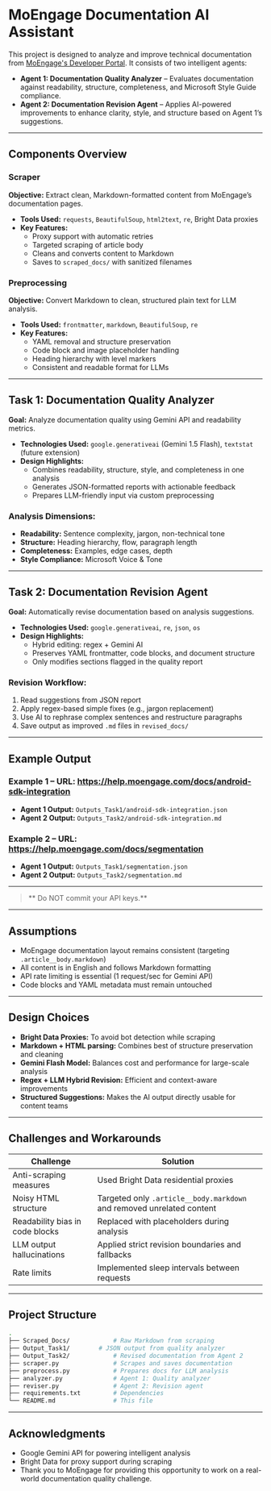 # MoEngage Documentation AI Assistant

This project is designed to analyze and improve technical documentation from [MoEngage's Developer Portal](https://help.moengage.com). It consists of two intelligent agents:

- **Agent 1: Documentation Quality Analyzer** – Evaluates documentation against readability, structure, completeness, and Microsoft Style Guide compliance.
- **Agent 2: Documentation Revision Agent** – Applies AI-powered improvements to enhance clarity, style, and structure based on Agent 1’s suggestions.

---

##  Components Overview

###  Scraper
**Objective:** Extract clean, Markdown-formatted content from MoEngage’s documentation pages.

- **Tools Used:** `requests`, `BeautifulSoup`, `html2text`, `re`, Bright Data proxies
- **Key Features:**
  - Proxy support with automatic retries
  - Targeted scraping of article body
  - Cleans and converts content to Markdown
  - Saves to `scraped_docs/` with sanitized filenames

###  Preprocessing
**Objective:** Convert Markdown to clean, structured plain text for LLM analysis.

- **Tools Used:** `frontmatter`, `markdown`, `BeautifulSoup`, `re`
- **Key Features:**
  - YAML removal and structure preservation
  - Code block and image placeholder handling
  - Heading hierarchy with level markers
  - Consistent and readable format for LLMs

---

##  Task 1: Documentation Quality Analyzer

**Goal:** Analyze documentation quality using Gemini API and readability metrics.

- **Technologies Used:** `google.generativeai` (Gemini 1.5 Flash), `textstat` (future extension)
- **Design Highlights:**
  - Combines readability, structure, style, and completeness in one analysis
  - Generates JSON-formatted reports with actionable feedback
  - Prepares LLM-friendly input via custom preprocessing

### Analysis Dimensions:
- **Readability:** Sentence complexity, jargon, non-technical tone
- **Structure:** Heading hierarchy, flow, paragraph length
- **Completeness:** Examples, edge cases, depth
- **Style Compliance:** Microsoft Voice & Tone

---

##  Task 2: Documentation Revision Agent

**Goal:** Automatically revise documentation based on analysis suggestions.

- **Technologies Used:** `google.generativeai`, `re`, `json`, `os`
- **Design Highlights:**
  - Hybrid editing: regex + Gemini AI
  - Preserves YAML frontmatter, code blocks, and document structure
  - Only modifies sections flagged in the quality report

### Revision Workflow:
1. Read suggestions from JSON report
2. Apply regex-based simple fixes (e.g., jargon replacement)
3. Use AI to rephrase complex sentences and restructure paragraphs
4. Save output as improved `.md` files in `revised_docs/`

---

##  Example Output

### Example 1 – URL: https://help.moengage.com/docs/android-sdk-integration
- **Agent 1 Output:** `Outputs_Task1/android-sdk-integration.json`
- **Agent 2 Output:** `Outputs_Task2/android-sdk-integration.md`

### Example 2 – URL: https://help.moengage.com/docs/segmentation
- **Agent 1 Output:** `Outputs_Task1/segmentation.json`
- **Agent 2 Output:** `Outputs_Task2/segmentation.md`

---
> ** Do NOT commit your API keys.**
---

##  Assumptions

- MoEngage documentation layout remains consistent (targeting `.article__body.markdown`)
- All content is in English and follows Markdown formatting
- API rate limiting is essential (1 request/sec for Gemini API)
- Code blocks and YAML metadata must remain untouched

---

##  Design Choices

- **Bright Data Proxies:** To avoid bot detection while scraping
- **Markdown + HTML parsing:** Combines best of structure preservation and cleaning
- **Gemini Flash Model:** Balances cost and performance for large-scale analysis
- **Regex + LLM Hybrid Revision:** Efficient and context-aware improvements
- **Structured Suggestions:** Makes the AI output directly usable for content teams

---

##  Challenges and Workarounds

| Challenge | Solution |
|----------|----------|
| Anti-scraping measures | Used Bright Data residential proxies |
| Noisy HTML structure | Targeted only `.article__body.markdown` and removed unrelated content |
| Readability bias in code blocks | Replaced with placeholders during analysis |
| LLM output hallucinations | Applied strict revision boundaries and fallbacks |
| Rate limits | Implemented sleep intervals between requests |

---

##  Project Structure

```bash
.
├── Scraped_Docs/            # Raw Markdown from scraping
├── Output_Task1/        # JSON output from quality analyzer
├── Output_Task2/            # Revised documentation from Agent 2
├── scraper.py               # Scrapes and saves documentation
├── preprocess.py            # Prepares docs for LLM analysis
├── analyzer.py              # Agent 1: Quality analyzer
├── reviser.py               # Agent 2: Revision agent
├── requirements.txt         # Dependencies
└── README.md                # This file
```

---

##  Acknowledgments

- Google Gemini API for powering intelligent analysis
- Bright Data for proxy support during scraping
- Thank you to MoEngage for providing this opportunity to work on a real-world documentation quality challenge.
